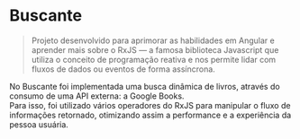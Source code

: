<h1>Buscante</h1>

> Projeto desenvolvido para aprimorar as habilidades em Angular e aprender mais sobre o RxJS — a famosa biblioteca Javascript que utiliza o conceito de programação reativa e nos permite lidar com fluxos de dados ou eventos de forma assíncrona.

<p>No Buscante foi implementada uma busca dinâmica de livros, através do consumo de uma API externa: a Google Books. </br> Para isso, foi utilizado vários operadores do RxJS para manipular o fluxo de informações retornado, otimizando assim a performance e a experiência da pessoa usuária. </p>
